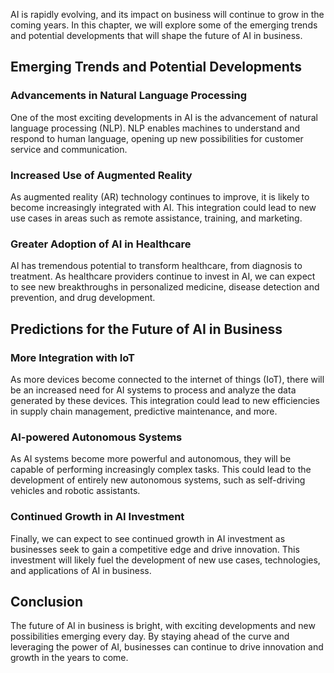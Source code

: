 
AI is rapidly evolving, and its impact on business will continue to grow in the coming years. In this chapter, we will explore some of the emerging trends and potential developments that will shape the future of AI in business.

Emerging Trends and Potential Developments
------------------------------------------

### Advancements in Natural Language Processing

One of the most exciting developments in AI is the advancement of natural language processing (NLP). NLP enables machines to understand and respond to human language, opening up new possibilities for customer service and communication.

### Increased Use of Augmented Reality

As augmented reality (AR) technology continues to improve, it is likely to become increasingly integrated with AI. This integration could lead to new use cases in areas such as remote assistance, training, and marketing.

### Greater Adoption of AI in Healthcare

AI has tremendous potential to transform healthcare, from diagnosis to treatment. As healthcare providers continue to invest in AI, we can expect to see new breakthroughs in personalized medicine, disease detection and prevention, and drug development.

Predictions for the Future of AI in Business
--------------------------------------------

### More Integration with IoT

As more devices become connected to the internet of things (IoT), there will be an increased need for AI systems to process and analyze the data generated by these devices. This integration could lead to new efficiencies in supply chain management, predictive maintenance, and more.

### AI-powered Autonomous Systems

As AI systems become more powerful and autonomous, they will be capable of performing increasingly complex tasks. This could lead to the development of entirely new autonomous systems, such as self-driving vehicles and robotic assistants.

### Continued Growth in AI Investment

Finally, we can expect to see continued growth in AI investment as businesses seek to gain a competitive edge and drive innovation. This investment will likely fuel the development of new use cases, technologies, and applications of AI in business.

Conclusion
----------

The future of AI in business is bright, with exciting developments and new possibilities emerging every day. By staying ahead of the curve and leveraging the power of AI, businesses can continue to drive innovation and growth in the years to come.
